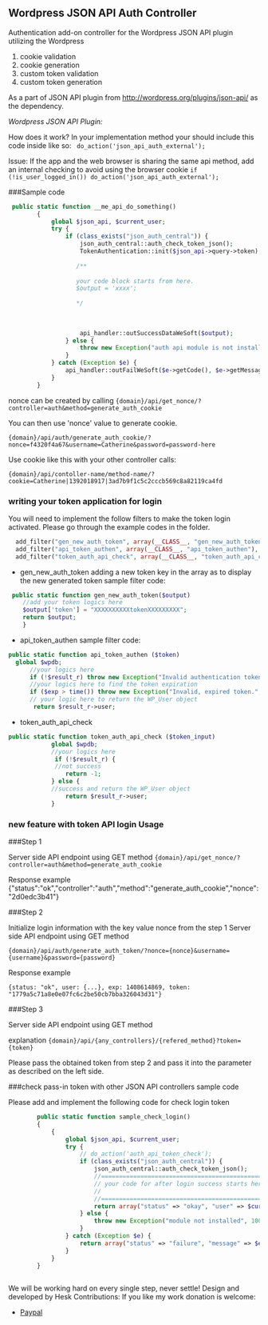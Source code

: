 ## Wordpress JSON API Auth Controller

Authentication add-on controller for the Wordpress JSON API plugin utilizing the Wordpress 

1. cookie validation
2. cookie generation
3. custom token validation
4. custom token generation

As a part of JSON API plugin from http://wordpress.org/plugins/json-api/ as the dependency.

*Wordpress JSON API Plugin:*

How does it work?
In your implementation method your should include this code inside like so:
` do_action('json_api_auth_external');`

Issue:
If the app and the web browser is sharing the same api method, add an internal checking to avoid using the browser cookie
`if (!is_user_logged_in()) do_action('json_api_auth_external');`


###Sample code
```php
 public static function __me_api_do_something()
        {
            global $json_api, $current_user;
            try {
                if (class_exists("json_auth_central")) {
                    json_auth_central::auth_check_token_json();
                    TokenAuthentication::init($json_api->query->token);
                    
                   /**
                   
                   your code block starts from here.
                   $output = 'xxxx';
                   
                   */
                    
                    
                    
                    api_handler::outSuccessDataWeSoft($output);
                } else {
                    throw new Exception("auth api module is not installed", 1007);
                }
            } catch (Exception $e) {
                api_handler::outFailWeSoft($e->getCode(), $e->getMessage());
            }
        }
```

nonce can be created by calling 
`{domain}/api/get_nonce/?controller=auth&method=generate_auth_cookie`

You can then use 'nonce' value to generate cookie.

`{domain}/api/auth/generate_auth_cookie/?nonce=f4320f4a67&username=Catherine&password=password-here`

Use cookie like this with your other controller calls:

`{domain}/api/contoller-name/method-name/?cookie=Catherine|1392018917|3ad7b9f1c5c2cccb569c8a82119ca4fd`

### writing your token application for login

You will need to implement the follow filters to make the token login activated. Please go through the example codes in the folder.
```php
  add_filter("gen_new_auth_token", array(__CLASS__, "gen_new_auth_token"), 10, 1);
  add_filter("api_token_authen", array(__CLASS__, "api_token_authen"), 10, 1);
  add_filter("token_auth_api_check", array(__CLASS__, "token_auth_api_check"), 10, 1);

```
* gen_new_auth_token
adding a new token key in the array as to display the new generated token
sample filter code:
```php
 public static function gen_new_auth_token($output)
    //add your token logics here 
    $output['token'] = "XXXXXXXXXXtokenXXXXXXXXX";
    return $output;
    }
```
* api_token_authen
sample filter code:
```php
public static function api_token_authen ($token)
  global $wpdb;
      //your logics here
      if (!$result_r) throw new Exception("Invalid authentication token. Use the `generate_auth_cookie` Auth API method.", 1001);
      //your logics here to find the token expiration
      if ($exp > time()) throw new Exception("Invalid, expired token.", 1002);
      // your logic here to return the WP_User object
       return $result_r->user;
```
* token_auth_api_check

```php
public static function token_auth_api_check ($token_input)
            global $wpdb;
            //your logics here
             if (!$result_r) {
             //not success
                return -1;
            } else {
            //success and return the WP_User object
                return $result_r->user;
            }
```

### new feature with token API login Usage

###Step 1

Server side API endpoint using GET method
`{domain}/api/get_nonce/?controller=auth&method=generate_auth_cookie`

Response example
{"status":"ok","controller":"auth","method":"generate_auth_cookie","nonce":"2d0edc3b41"}

###Step 2

Initialize login information with the key value nonce from the step 1
Server side API endpoint using GET method

`{domain}/api/auth/generate_auth_token/?nonce={nonce}&username={username}&password={password}`

Response example

```
{status: "ok", user: {...}, exp: 1408614869, token: "1779a5c71a8e0e07fc6c2be50cb7bba326043d31"}
```

###Step 3

Server side API endpoint using GET method

explanation
`{domain}/api/{any_controllers}/{refered_method}?token={token}`

Please pass the obtained token from step 2 and pass it into the parameter as described on the left side.

###check pass-in token with other JSON API controllers sample code

Please add and implement the following code for check login token

```php
        public static function sample_check_login()
        {
            {
                global $json_api, $current_user;
                try {
                    // do_action('auth_api_token_check');
                    if (class_exists("json_auth_central")) {
                        json_auth_central::auth_check_token_json();
                        //============================================================
                        // your code for after login success starts here
                        //
                        //==============================================================
                        return array("status" => "okay", "user" => $current_user, "result" => "");
                    } else {
                        throw new Exception("module not installed", 1007);
                    }
                } catch (Exception $e) {
                    return array("status" => "failure", "message" => $e->getMessage(), "code" => $e->getCode());
                }
            }
        }
        
```


We will be working hard on every single step, never settle!
Design and developed by Hesk
Contributions: 
If you like my work donation is welcome:
 - [Paypal](https://www.paypal.com/cgi-bin/webscr?cmd=_xclick&business=ooxfordck@gmail.com&currency_code=&amount=&return=&item_name=Donation+cate+order)
